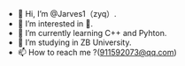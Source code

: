 - 👋 Hi, I’m @Jarves1（zyq）.
- 👀 I’m interested in 🏀.
- 🌱 I’m currently learning C++ and Pyhton.
- 💞️ I’m studying in ZB University.
- 📫 How to reach me ?(911592073@qq.com)

<!---
Jarves1/Jarves1 is a ✨ special ✨ repository because its `README.md` (this file) appears on your GitHub profile.
You can click the Preview link to take a look at your changes.
--->
